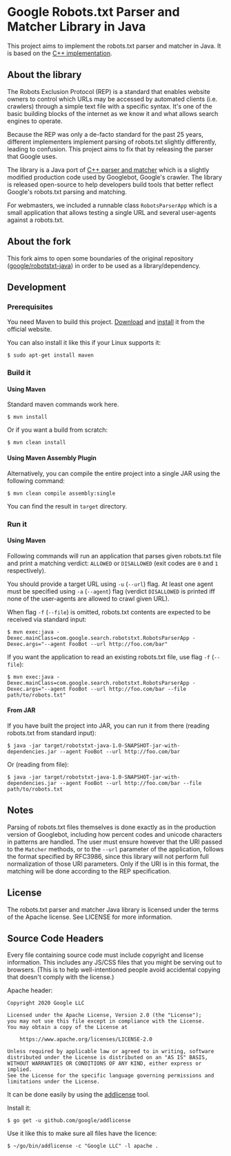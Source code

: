 # Google Robots.txt Parser and Matcher Library in Java

This project aims to implement the robots.txt parser and matcher in Java. It is
based on the [C++ implementation](https://github.com/google/robotstxt).

## About the library

The Robots Exclusion Protocol (REP) is a standard that enables website owners
to control which URLs may be accessed by automated clients (i.e. crawlers)
through a simple text file with a specific syntax. It's one of the basic
building blocks of the internet as we know it and what allows search engines
to operate.

Because the REP was only a de-facto standard for the past 25 years, different
implementers implement parsing of robots.txt slightly differently, leading to
confusion. This project aims to fix that by releasing the parser that Google
uses.

The library is a Java port of 
[C++ parser and matcher](https://github.com/google/robotstxt) which is a
slightly modified production code used by Googlebot, Google's crawler. The
library is released open-source to help developers build tools that better
reflect Google's robots.txt parsing and matching.

For webmasters, we included a runnable class `RobotsParserApp` which is a small
application that allows testing a single URL and several user-agents against a
robots.txt.

## About the fork

This fork aims to open some boundaries of the original repository 
([google/robotstxt-java](https://github.com/google/robotstxt-java)) in order to
 be used as a library/dependency. 

## Development

### Prerequisites

You need Maven to build this project.
[Download](https://maven.apache.org/download.html) and
[install](https://maven.apache.org/install.html) it from the official website.

You can also install it like this if your Linux supports it:

```
$ sudo apt-get install maven
```

### Build it

#### Using Maven

Standard maven commands work here.

```
$ mvn install
```

Or if you want a build from scratch:

```
$ mvn clean install
```

#### Using Maven Assembly Plugin

Alternatively, you can compile the entire project into a single JAR using the
following command:

```
$ mvn clean compile assembly:single
```

You can find the result in `target` directory. 

### Run it

#### Using Maven

Following commands will run an application that parses given robots.txt file
and print a matching verdict: `ALLOWED` or `DISALLOWED` (exit codes are `0`
and `1` respectively). 

You should provide a target URL using `-u` (`--url`) flag. At least one agent
must be specified using `-a` (`--agent`) flag (verdict `DISALLOWED` is printed
iff none of the user-agents are allowed to crawl given URL).

When flag `-f` (`--file`) is omitted, robots.txt contents are expected to be
received via standard input:

```
$ mvn exec:java -Dexec.mainClass=com.google.search.robotstxt.RobotsParserApp -Dexec.args="--agent FooBot --url http://foo.com/bar"
```

If you want the application to read an existing robots.txt file, use flag `-f`
(`--file`):

```
$ mvn exec:java -Dexec.mainClass=com.google.search.robotstxt.RobotsParserApp -Dexec.args="--agent FooBot --url http://foo.com/bar --file path/to/robots.txt"
```

#### From JAR

If you have built the project into JAR, you can run it from there (reading
robots.txt from standard input):

```
$ java -jar target/robotstxt-java-1.0-SNAPSHOT-jar-with-dependencies.jar --agent FooBot --url http://foo.com/bar
```

Or (reading from file):

```
$ java -jar target/robotstxt-java-1.0-SNAPSHOT-jar-with-dependencies.jar --agent FooBot --url http://foo.com/bar --file path/to/robots.txt
```

## Notes

Parsing of robots.txt files themselves is done exactly as in the production
version of Googlebot, including how percent codes and unicode characters in
patterns are handled. The user must ensure however that the URI passed to the
`Matcher` methods, or to the `--url` parameter of the application, follows the
format specified by RFC3986, since this library will not perform full
normalization of those URI parameters. Only if the URI is in this format, the
matching will be done according to the REP specification.

## License

The robots.txt parser and matcher Java library is licensed under the terms of
the Apache license. See LICENSE for more information.

## Source Code Headers

Every file containing source code must include copyright and license
information. This includes any JS/CSS files that you might be serving out to
browsers. (This is to help well-intentioned people avoid accidental copying
that doesn't comply with the license.)

Apache header:

    Copyright 2020 Google LLC

    Licensed under the Apache License, Version 2.0 (the "License");
    you may not use this file except in compliance with the License.
    You may obtain a copy of the License at

        https://www.apache.org/licenses/LICENSE-2.0

    Unless required by applicable law or agreed to in writing, software
    distributed under the License is distributed on an "AS IS" BASIS,
    WITHOUT WARRANTIES OR CONDITIONS OF ANY KIND, either express or implied.
    See the License for the specific language governing permissions and
    limitations under the License.

It can be done easily by using the
[addlicense](https://github.com/google/addlicense) tool.

Install it:

```
$ go get -u github.com/google/addlicense
```

Use it like this to make sure all files have the licence:

```
$ ~/go/bin/addlicense -c "Google LLC" -l apache .
```
